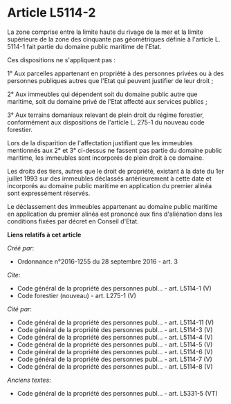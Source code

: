 # Article L5114-2

La zone comprise entre la limite haute du rivage de la mer et la limite supérieure de la zone des cinquante pas géométriques
définie à l'article L. 5114-1 fait partie du domaine public maritime de l'Etat. 

Ces dispositions ne s'appliquent pas : 

1° Aux parcelles appartenant en propriété à des personnes privées ou à des personnes publiques autres que l'Etat qui peuvent
justifier de leur droit ; 

2° Aux immeubles qui dépendent soit du domaine public autre que maritime, soit du domaine privé de l'Etat affecté aux
services publics ; 

3° Aux terrains domaniaux relevant de plein droit du régime forestier, conformément aux dispositions de l'article L. 275-1 du
nouveau code forestier. 

Lors de la disparition de l'affectation justifiant que les immeubles mentionnés aux 2° et 3° ci-dessus ne fassent pas partie
du domaine public maritime, les immeubles sont incorporés de plein droit à ce domaine. 

Les droits des tiers, autres que le droit de propriété, existant à la date du 1er juillet 1993 sur des immeubles déclassés
antérieurement à cette date et incorporés au domaine public maritime en application du premier alinéa sont expressément
réservés. 

Le déclassement des immeubles appartenant au domaine public maritime en application du premier alinéa est prononcé aux fins
d'aliénation dans les conditions fixées par décret en Conseil d'Etat.

**Liens relatifs à cet article**

_Créé par_:

  - Ordonnance n°2016-1255 du 28 septembre 2016 - art. 3

_Cite_:

  - Code général de la propriété des personnes publ... - art. L5114-1 (V)
  - Code forestier (nouveau) - art. L275-1 (V)

_Cité par_:

  - Code général de la propriété des personnes publ... - art. L5114-11 (V)
  - Code général de la propriété des personnes publ... - art. L5114-3 (V)
  - Code général de la propriété des personnes publ... - art. L5114-4 (V)
  - Code général de la propriété des personnes publ... - art. L5114-5 (V)
  - Code général de la propriété des personnes publ... - art. L5114-6 (V)
  - Code général de la propriété des personnes publ... - art. L5114-7 (V)
  - Code général de la propriété des personnes publ... - art. L5114-8 (V)

_Anciens textes_:

  - Code général de la propriété des personnes publ... - art. L5331-5 (VT)
